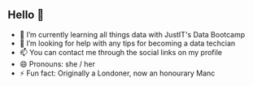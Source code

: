 ## Hello 👋

- 🌱 I’m currently learning all things data with JustIT's Data Bootcamp 
- 🤔 I’m looking for help with any tips for becoming a data techcian
- 📫 You can contact me through the social links on my profile
- 😄 Pronouns: she / her
- ⚡ Fun fact: Originally a Londoner, now an honourary Manc

